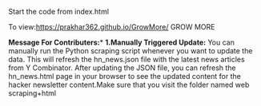 Start the code from index.html

To view:https://prakhar362.github.io/GrowMore/
GROW MORE

******Message For Contributers:*******
**1.Manually Triggered Update:**
You can manually run the Python scraping script whenever you want to update the data. This will refresh the hn_news.json file with the latest news articles from Y Combinator. After updating the JSON file, you can refresh the hn_news.html page in your browser to see the updated content for the hacker newsletter content.Make sure that you visit the folder named web scraping+html

